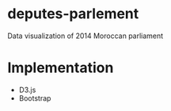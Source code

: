 # deputes-parlement
Data visualization of 2014 Moroccan parliament

# Implementation

- D3.js
- Bootstrap
